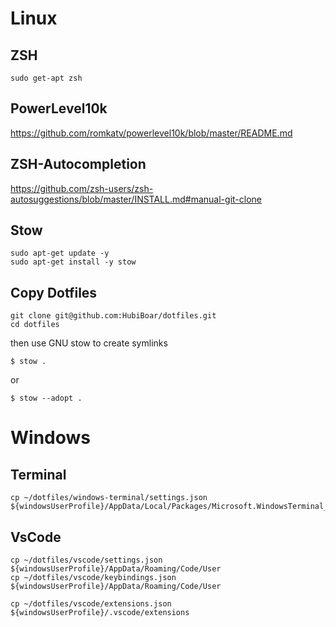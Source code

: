 # Linux

## ZSH

```
sudo get-apt zsh
```

## PowerLevel10k

https://github.com/romkatv/powerlevel10k/blob/master/README.md


## ZSH-Autocompletion

https://github.com/zsh-users/zsh-autosuggestions/blob/master/INSTALL.md#manual-git-clone


## Stow

```
sudo apt-get update -y
sudo apt-get install -y stow
```

## Copy Dotfiles

```
git clone git@github.com:HubiBoar/dotfiles.git
cd dotfiles
```

then use GNU stow to create symlinks

```
$ stow .
```

or

```
$ stow --adopt .
```

# Windows

## Terminal

```
cp ~/dotfiles/windows-terminal/settings.json ${windowsUserProfile}/AppData/Local/Packages/Microsoft.WindowsTerminal_8wekyb3d8bbwe/LocalState
```

## VsCode

```
cp ~/dotfiles/vscode/settings.json ${windowsUserProfile}/AppData/Roaming/Code/User
cp ~/dotfiles/vscode/keybindings.json ${windowsUserProfile}/AppData/Roaming/Code/User

cp ~/dotfiles/vscode/extensions.json ${windowsUserProfile}/.vscode/extensions
```
